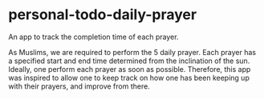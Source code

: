 # personal-todo-daily-prayer
An app to track the completion time of each prayer.

As Muslims, we are required to perform the 5 daily prayer. Each prayer has a specified start and end time determined from the inclination of the sun. Ideally, one perform each prayer as soon as possible. Therefore, this app was inspired to allow one to keep track on how one has been keeping up with their prayers, and improve from there.